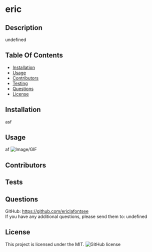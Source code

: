 # eric
## Description
undefined

## Table Of Contents
* [Installation](#Installation)
* [Usage](#Usage)
* [Contributors](#Contributors)
* [Testing](#Testing)
* [Questions](#Questions)
* [License](#License)



## Installation
asf

## Usage
af
![Image/GIF]()

## Contributors


## Tests


## Questions
GitHub: https://github.com/ericlafontsee   
If you have any additional questions, please send them to: undefined

## License 
This project is licensed under the MIT. 
![GitHub license](https://img.shields.io/badge/license-MIT-blue.svg)

  
